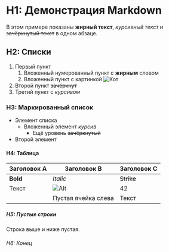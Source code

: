 # H1: Демонстрация Markdown

В этом примере показаны **жирный текст**, *курсивный текст* и ~~зачёркнутый текст~~ в одном абзаце.

## H2: Списки

1. Первый пункт
    1. Вложенный нумерованный пункт с **жирным** словом
    2. Вложенный пункт с картинкой ![Кот](https://github.com/user-attachments/assets/dcfaa086-093e-4b94-9d49-5a1a755ab2d8)
2. Второй пункт ~~зачёркнут~~
3. Третий пункт с *курсивом*

### H3: Маркированный список

- Элемент списка
    - Вложенный элемент *курсив*
        - Ещё уровень ~~зачёркнутый~~
- Второй элемент

#### H4: Таблица

| Заголовок A | Заголовок B                             | Заголовок C |
|-------------|-----------------------------------------|-------------|
| **Bold**    | *Italic*                                | ~~Strike~~  |
| Текст       | ![Alt](https://github.com/user-attachments/assets/03f4bd7c-73b6-4a97-a26d-c602b90bc19e) | 42          |
|             | Пустая ячейка слева                     | Текст       |

##### H5: Пустые строки

Строка выше и ниже пустая.

###### H6: Конец
